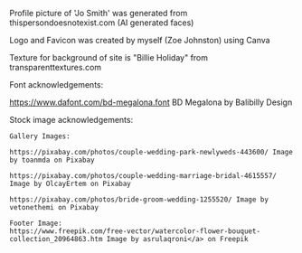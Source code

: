 Profile picture of 'Jo Smith' was generated from thispersondoesnotexist.com (AI generated faces)

Logo and Favicon was created by myself (Zoe Johnston) using Canva

Texture for background of site is "Billie Holiday" from transparenttextures.com

Font acknowledgements:

https://www.dafont.com/bd-megalona.font
BD Megalona by Balibilly Design


Stock image acknowledgements:

    Gallery Images:

    https://pixabay.com/photos/couple-wedding-park-newlyweds-443600/ Image  by toanmda on Pixabay

    https://pixabay.com/photos/couple-wedding-marriage-bridal-4615557/ Image by OlcayErtem on Pixabay

    https://pixabay.com/photos/bride-groom-wedding-1255520/ Image by vetonethemi on Pixabay

    Footer Image:
    https://www.freepik.com/free-vector/watercolor-flower-bouquet-collection_20964863.htm Image by asrulaqroni</a> on Freepik